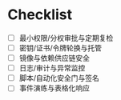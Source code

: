# Checklist

- [ ] 最小权限/分权审批与定期复检
- [ ] 密钥/证书/令牌轮换与托管
- [ ] 镜像与依赖供应链安全
- [ ] 日志/审计与异常监控
- [ ] 脚本/自动化安全门与签名
- [ ] 事件演练与表格化响应
